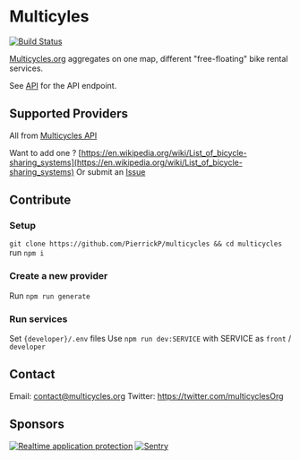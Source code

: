 # Multicyles

[![Build Status](https://travis-ci.org/PierrickP/multicycles.svg?branch=master)](https://travis-ci.org/PierrickP/multicycles)

[Multicycles.org](http://multicycles.org) aggregates on one map, different "free-floating" bike rental services.

See [API](https://developer.multicycles.org/) for the API endpoint.

## Supported Providers

All from [Multicycles API](https://developer.multicycles.org/)

Want to add one ? [https://en.wikipedia.org/wiki/List_of_bicycle-sharing_systems](https://en.wikipedia.org/wiki/List_of_bicycle-sharing_systems)
Or submit an [Issue](https://github.com/PierrickP/multicycles/issues/new)

## Contribute

### Setup

`git clone https://github.com/PierrickP/multicycles && cd multicycles`
run `npm i`

### Create a new provider

Run `npm run generate`

### Run services

Set `{developer}/.env` files
Use `npm run dev:SERVICE` with SERVICE as `front` / `developer`

## Contact

Email: contact@multicycles.org
Twitter: https://twitter.com/multicyclesOrg

## Sponsors

[![Realtime application protection](https://s3-eu-west-1.amazonaws.com/sqreen-assets/badges/20171107/sqreen-light-badge.svg)](https://www.sqreen.io/?utm_source=badge)
[![Sentry](https://developer.multicycles.org/sentry-logo-black.png)](https://sentry.io)
